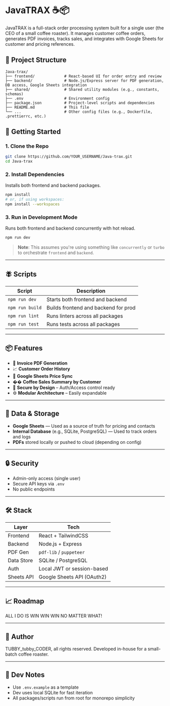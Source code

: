 # JavaTRAX ☕📦

JavaTRAX is a full-stack order processing system built for a single user (the CEO of a small coffee roaster). It manages customer coffee orders, generates PDF invoices, tracks sales, and integrates with Google Sheets for customer and pricing references.

## 📁 Project Structure

```
Java-trax/
├── frontend/             # React-based UI for order entry and review
├── backend/              # Node.js/Express server for PDF generation, DB access, Google Sheets integration
├── shared/               # Shared utility modules (e.g., constants, schemas)
├── .env                  # Environment config
├── package.json          # Project-level scripts and dependencies
├── README.md             # This file
└── ...                   # Other config files (e.g., Dockerfile, .prettierrc, etc.)
```

## 🚀 Getting Started

### 1. Clone the Repo

```bash
git clone https://github.com/YOUR_USERNAME/Java-trax.git
cd Java-trax
```

### 2. Install Dependencies

Installs both frontend and backend packages.

```bash
npm install
# or, if using workspaces:
npm install --workspaces
```

### 3. Run in Development Mode

Runs both frontend and backend concurrently with hot reload.

```bash
npm run dev
```

> **Note**: This assumes you're using something like `concurrently` or `turbo` to orchestrate `frontend` and `backend`.

---

## 🪰 Scripts

| Script          | Description                          |
| --------------- | ------------------------------------ |
| `npm run dev`   | Starts both frontend and backend     |
| `npm run build` | Builds frontend and backend for prod |
| `npm run lint`  | Runs linters across all packages     |
| `npm run test`  | Runs tests across all packages       |

---

## 📦 Features

* 💼 **Invoice PDF Generation**
* 📈 **Customer Order History**
* 🧾 **Google Sheets Price Sync**
* �� **Coffee Sales Summary by Customer**
* 🔐 **Secure by Design** – Auth/Access control ready
* ⚙️ **Modular Architecture** – Easily expandable

---

## 📂 Data & Storage

* **Google Sheets** — Used as a source of truth for pricing and contacts
* **Internal Database** (e.g., SQLite, PostgreSQL) — Used to track orders and logs
* **PDFs** stored locally or pushed to cloud (depending on config)

---

## 🔒 Security

* Admin-only access (single user)
* Secure API keys via `.env`
* No public endpoints

---

## 🛠️ Stack

| Layer      | Tech                       |
| ---------- | -------------------------- |
| Frontend   | React + TailwindCSS        |
| Backend    | Node.js + Express          |
| PDF Gen    | `pdf-lib` / `puppeteer`    |
| Data Store | SQLite / PostgreSQL        |
| Auth       | Local JWT or session-based |
| Sheets API | Google Sheets API (OAuth2) |

---

## 📈 Roadmap

ALL I DO IS WIN WIN WIN NO MATTER WHAT!

---

## 👤 Author

TUBBY_tubby_CODER, all rights reserved. 
Developed in-house for a small-batch coffee roaster.

---

## 🧪 Dev Notes

* Use `.env.example` as a template
* Dev uses local SQLite for fast iteration
* All packages/scripts run from root for monorepo simplicity
